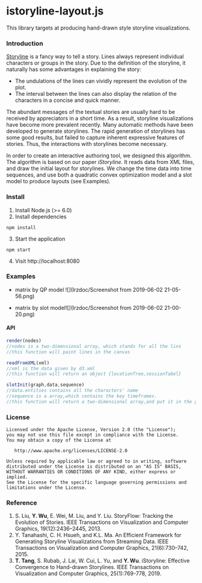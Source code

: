 # istoryline-layout.js

This library targets at producing hand-drawn style storyline visualizations.

### Introduction

[Storyline](https://xkcd.com/657/) is a fancy way to tell a story. Lines always represent individual characters or groups in the story. Due to the definition of the storyline, it naturally has some advantages in explaining the story: 
* The undulations of the lines can vividly represent the evolution of the plot.
* The interval between the lines can also display the relation of the characters in a concise and quick manner. 

The abundant messages of the textual stories are usually hard to be received by appreciators in a short time. As a result, storyline visualizations have become more prevalent recently. Many automatic methods have been developed to generate storylines. The rapid generation of storylines has some good results, but failed to capture inherent expressive features of stories.
Thus, the interactions with storylines become necessary. 

In order to create an interactive authoring tool, we designed this algorithm. The algorithm is based on our paper *iStoryline*. It reads data from XML files, and draw the initial layout for storylines. We change the time data into time sequences, and use both a quadratic convex optimization model and a slot model to produce layouts (see Examples).


### Install

1. Install Node.js (>= 6.0)
2. Install dependencies
```
npm install
```

3. Start the application
```
npm start  
```

4. Visit http://localhost:8080

### Examples

* matrix by QP model ![](lrzdoc/Screenshot from 2019-06-02 21-05-56.png)

* matrix by slot model![](lrzdoc/Screenshot from 2019-06-02 21-00-20.png)

#### API

```javascript
render(nodes)
//nodes is a two-dimensional array, which stands for all the lins
//this function will paint lines in the canvas
```

```javascript
readFromXML(xml)
//xml is the data given by d3.xml
//this function will return an object {locationTree,sessionTabel}
```

```javascript
slotInit(graph,data,sequence)
//data.entities contains all the characters' name
//sequence is a array,which contains the key timeframes.
//this function will return a two-dimensional array,and put it in the graph.nodes.
```

### License

    Licensed under the Apache License, Version 2.0 (the "License");
    you may not use this file except in compliance with the License.
    You may obtain a copy of the License at
    
       http://www.apache.org/licenses/LICENSE-2.0
    
    Unless required by applicable law or agreed to in writing, software
    distributed under the License is distributed on an "AS IS" BASIS,
    WITHOUT WARRANTIES OR CONDITIONS OF ANY KIND, either express or implied.
    See the License for the specific language governing permissions and
    limitations under the License.

### Reference

1. S. Liu, **Y. Wu**, E. Wei, M. Liu, and Y. Liu. StoryFlow: Tracking the Evolution of Stories. IEEE Transactions on Visualization and Computer Graphics, 19(12):2436–2445, 2013.
2. Y. Tanahashi, C. H. Hsueh, and K.L. Ma. An Efficient Framework for Generating Storyline Visualizations from Streaming Data. IEEE Transactions on Visualization and Computer Graphics, 21(6):730–742, 2015.
3. **T. Tang**, S. Rubab, J. Lai, W. Cui, L. Yu, and **Y. Wu**. iStoryline: Effective Convergence to Hand-drawn Storylines. IEEE Transactions on Visualization and Computer Graphics, 25(1):769-778, 2019.
